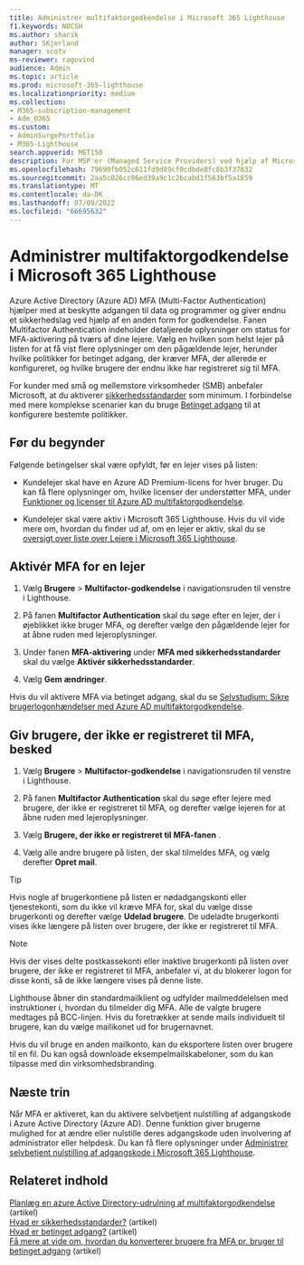 ```yaml
---
title: Administrer multifaktorgodkendelse i Microsoft 365 Lighthouse
f1.keywords: NOCSH
ms.author: sharik
author: SKjerland
manager: scotv
ms-reviewer: ragovind
audience: Admin
ms.topic: article
ms.prod: microsoft-365-lighthouse
ms.localizationpriority: medium
ms.collection:
- M365-subscription-management
- Adm_O365
ms.custom:
- AdminSurgePortfolio
- M365-Lighthouse
search.appverid: MET150
description: For MSP'er (Managed Service Providers) ved hjælp af Microsoft 365 Lighthouse kan du få mere at vide om, hvordan du administrerer multifaktorgodkendelse.
ms.openlocfilehash: 79690fb052c611fd9d89cf0cdbde8fc8b3f37832
ms.sourcegitcommit: 2aa5c026cc06ed39a9c1c2bcabd1f563bf5a1859
ms.translationtype: MT
ms.contentlocale: da-DK
ms.lasthandoff: 07/09/2022
ms.locfileid: "66695632"
---
```

# <a name="manage-multifactor-authentication-in-microsoft-365-lighthouse"></a>Administrer multifaktorgodkendelse i Microsoft 365 Lighthouse

Azure Active Directory (Azure AD) MFA (Multi-Factor Authentication) hjælper med at beskytte adgangen til data og programmer og giver endnu et sikkerhedslag ved hjælp af en anden form for godkendelse. Fanen Multifactor Authentication indeholder detaljerede oplysninger om status for MFA-aktivering på tværs af dine lejere. Vælg en hvilken som helst lejer på listen for at få vist flere oplysninger om den pågældende lejer, herunder hvilke politikker for betinget adgang, der kræver MFA, der allerede er konfigureret, og hvilke brugere der endnu ikke har registreret sig til MFA.

For kunder med små og mellemstore virksomheder (SMB) anbefaler Microsoft, at du aktiverer [sikkerhedsstandarder](/azure/active-directory/fundamentals/concept-fundamentals-security-defaults) som minimum. I forbindelse med mere komplekse scenarier kan du bruge [Betinget adgang](/azure/active-directory/conditional-access/overview) til at konfigurere bestemte politikker.

## <a name="before-you-begin"></a>Før du begynder

Følgende betingelser skal være opfyldt, før en lejer vises på listen:

- Kundelejer skal have en Azure AD Premium-licens for hver bruger. Du kan få flere oplysninger om, hvilke licenser der understøtter MFA, under [Funktioner og licenser til Azure AD multifaktorgodkendelse](/azure/active-directory/authentication/concept-mfa-licensing).

- Kundelejer skal være aktiv i Microsoft 365 Lighthouse. Hvis du vil vide mere om, hvordan du finder ud af, om en lejer er aktiv, skal du se [oversigt over liste over Lejere i Microsoft 365 Lighthouse](/microsoft-365/lighthouse/m365-lighthouse-tenant-list-overview).

## <a name="enable-mfa-for-a-tenant"></a>Aktivér MFA for en lejer

1. Vælg **Brugere** > **Multifactor-godkendelse** i navigationsruden til venstre i Lighthouse.

2. På fanen **Multifactor Authentication** skal du søge efter en lejer, der i øjeblikket ikke bruger MFA, og derefter vælge den pågældende lejer for at åbne ruden med lejeroplysninger.

3. Under fanen **MFA-aktivering** under **MFA med sikkerhedsstandarder** skal du vælge **Aktivér sikkerhedsstandarder**.

4. Vælg **Gem ændringer**.

Hvis du vil aktivere MFA via betinget adgang, skal du se [Selvstudium: Sikre brugerlogonhændelser med Azure AD multifaktorgodkendelse](/azure/active-directory/authentication/tutorial-enable-azure-mfa).

## <a name="notify-users-who-arent-registered-for-mfa"></a>Giv brugere, der ikke er registreret til MFA, besked

1. Vælg **Brugere** > **Multifactor-godkendelse** i navigationsruden til venstre i Lighthouse.

2. På fanen **Multifactor Authentication** skal du søge efter lejere med brugere, der ikke er registreret til MFA, og derefter vælge lejeren for at åbne ruden med lejeroplysninger.

3. Vælg **Brugere, der ikke er registreret til MFA-fanen** .

4. Vælg alle andre brugere på listen, der skal tilmeldes MFA, og vælg derefter **Opret mail**.

> [!TIP]
> Hvis nogle af brugerkontiene på listen er nødadgangskonti eller tjenestekonti, som du ikke vil kræve MFA for, skal du vælge disse brugerkonti og derefter vælge **Udelad brugere**. De udeladte brugerkonti vises ikke længere på listen over brugere, der ikke er registreret til MFA.

> [!NOTE]
> Hvis der vises delte postkassekonti eller inaktive brugerkonti på listen over brugere, der ikke er registreret til MFA, anbefaler vi, at du blokerer logon for disse konti, så de ikke længere vises på denne liste.


Lighthouse åbner din standardmailklient og udfylder mailmeddelelsen med instruktioner i, hvordan du tilmelder dig MFA. Alle de valgte brugere medtages på BCC-linjen. Hvis du foretrækker at sende mails individuelt til brugere, kan du vælge mailikonet ud for brugernavnet.

Hvis du vil bruge en anden mailkonto, kan du eksportere listen over brugere til en fil. Du kan også downloade eksempelmailskabeloner, som du kan tilpasse med din virksomhedsbranding.

## <a name="next-steps"></a>Næste trin

Når MFA er aktiveret, kan du aktivere selvbetjent nulstilling af adgangskode i Azure Active Directory (Azure AD). Denne funktion giver brugerne mulighed for at ændre eller nulstille deres adgangskode uden involvering af administrator eller helpdesk. Du kan få flere oplysninger under [Administrer selvbetjent nulstilling af adgangskode i Microsoft 365 Lighthouse](m365-lighthouse-manage-sspr.md).

## <a name="related-content"></a>Relateret indhold

[Planlæg en azure Active Directory-udrulning af multifaktorgodkendelse](/azure/active-directory/authentication/howto-mfa-getstarted) (artikel)\
[Hvad er sikkerhedsstandarder?](/azure/active-directory/fundamentals/concept-fundamentals-security-defaults) (artikel)\
[Hvad er betinget adgang?](/azure/active-directory/conditional-access/overview) (artikel)\
[Få mere at vide om, hvordan du konverterer brugere fra MFA pr. bruger til betinget adgang](/azure/active-directory/authentication/howto-mfa-getstarted#convert-users-from-per-user-mfa-to-conditional-access-based-mfa) (artikel)
